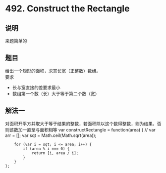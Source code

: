 # 492. Construct the Rectangle

## 说明
来题简单的

## 题目
给出一个矩形的面积，求其长宽（正整数）数组。   
要求   
- 长与宽直接的差要求最小   
- 数组第一个数（长）大于等于第二个数（宽）

## 解法一
对面积开平方并取大于等于结果的整数，若面积除以这个数得整数，则为结果，否则该数加一直至与面积相等
	var constructRectangle = function(area) {
	    // var arr = [];
	    var sqt = Math.ceil(Math.sqrt(area));

	    for (var i = sqt; i <= area; i++) {
	        if (area % i === 0) {
	            return [i, area / i];
	        }
	    }
	};